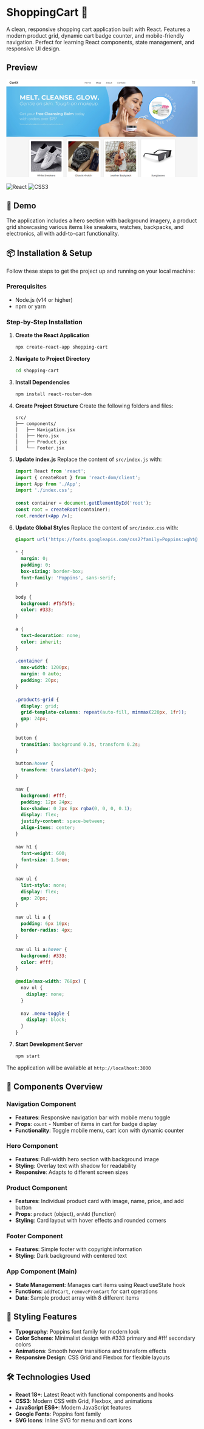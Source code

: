 # ShoppingCart 🛒

A clean, responsive shopping cart application built with React. Features a modern product grid, dynamic cart badge counter, and mobile-friendly navigation. Perfect for learning React components, state management, and responsive UI design.

## Preview

![App Screenshot](./Preview.png)

![React](https://img.shields.io/badge/React-18.0+-blue.svg)
![CSS3](https://img.shields.io/badge/CSS3-Latest-orange.svg)

## 🚀 Demo

The application includes a hero section with background imagery, a product grid showcasing various items like sneakers, watches, backpacks, and electronics, all with add-to-cart functionality.

## 📦 Installation & Setup

Follow these steps to get the project up and running on your local machine:

### Prerequisites

- Node.js (v14 or higher)
- npm or yarn

### Step-by-Step Installation

1. **Create the React Application**
   ```bash
   npx create-react-app shopping-cart
   ```

2. **Navigate to Project Directory**
   ```bash
   cd shopping-cart
   ```

3. **Install Dependencies**
   ```bash
   npm install react-router-dom
   ```

4. **Create Project Structure**
   Create the following folders and files:
   ```
   src/
   ├── components/
   │   ├── Navigation.jsx
   │   ├── Hero.jsx
   │   ├── Product.jsx
   │   └── Footer.jsx
   ```

5. **Update index.js**
   Replace the content of `src/index.js` with:
   ```jsx
   import React from 'react';
   import { createRoot } from 'react-dom/client';
   import App from './App';
   import './index.css';

   const container = document.getElementById('root');
   const root = createRoot(container);
   root.render(<App />);
   ```

6. **Update Global Styles**
   Replace the content of `src/index.css` with:
   ```css
   @import url('https://fonts.googleapis.com/css2?family=Poppins:wght@300;400;600&display=swap');

   * {
     margin: 0;
     padding: 0;
     box-sizing: border-box;
     font-family: 'Poppins', sans-serif;
   }

   body {
     background: #f5f5f5;
     color: #333;
   }

   a {
     text-decoration: none;
     color: inherit;
   }

   .container {
     max-width: 1200px;
     margin: 0 auto;
     padding: 20px;
   }

   .products-grid {
     display: grid;
     grid-template-columns: repeat(auto-fill, minmax(220px, 1fr));
     gap: 24px;
   }

   button {
     transition: background 0.3s, transform 0.2s;
   }

   button:hover {
     transform: translateY(-2px);
   }

   nav {
     background: #fff;
     padding: 12px 24px;
     box-shadow: 0 2px 8px rgba(0, 0, 0, 0.1);
     display: flex;
     justify-content: space-between;
     align-items: center;
   }

   nav h1 {
     font-weight: 600;
     font-size: 1.5rem;
   }

   nav ul {
     list-style: none;
     display: flex;
     gap: 20px;
   }

   nav ul li a {
     padding: 6px 10px;
     border-radius: 4px;
   }

   nav ul li a:hover {
     background: #333;
     color: #fff;
   }

   @media(max-width: 768px) {
     nav ul {
       display: none;
     }

     nav .menu-toggle {
       display: block;
     }
   }
   ```

7. **Start Development Server**
   ```bash
   npm start
   ```

The application will be available at `http://localhost:3000`


## 🧩 Components Overview

### Navigation Component
- **Features**: Responsive navigation bar with mobile menu toggle
- **Props**: `count` - Number of items in cart for badge display
- **Functionality**: Toggle mobile menu, cart icon with dynamic counter

### Hero Component
- **Features**: Full-width hero section with background image
- **Styling**: Overlay text with shadow for readability
- **Responsive**: Adapts to different screen sizes

### Product Component
- **Features**: Individual product card with image, name, price, and add button
- **Props**: `product` (object), `onAdd` (function)
- **Styling**: Card layout with hover effects and rounded corners

### Footer Component
- **Features**: Simple footer with copyright information
- **Styling**: Dark background with centered text

### App Component (Main)
- **State Management**: Manages cart items using React useState hook
- **Functions**: `addToCart`, `removeFromCart` for cart operations
- **Data**: Sample product array with 8 different items

## 🎨 Styling Features

- **Typography**: Poppins font family for modern look
- **Color Scheme**: Minimalist design with #333 primary and #fff secondary colors
- **Animations**: Smooth hover transitions and transform effects
- **Responsive Design**: CSS Grid and Flexbox for flexible layouts

## 🛠️ Technologies Used

- **React 18+**: Latest React with functional components and hooks
- **CSS3**: Modern CSS with Grid, Flexbox, and animations
- **JavaScript ES6+**: Modern JavaScript features
- **Google Fonts**: Poppins font family
- **SVG Icons**: Inline SVG for menu and cart icons
